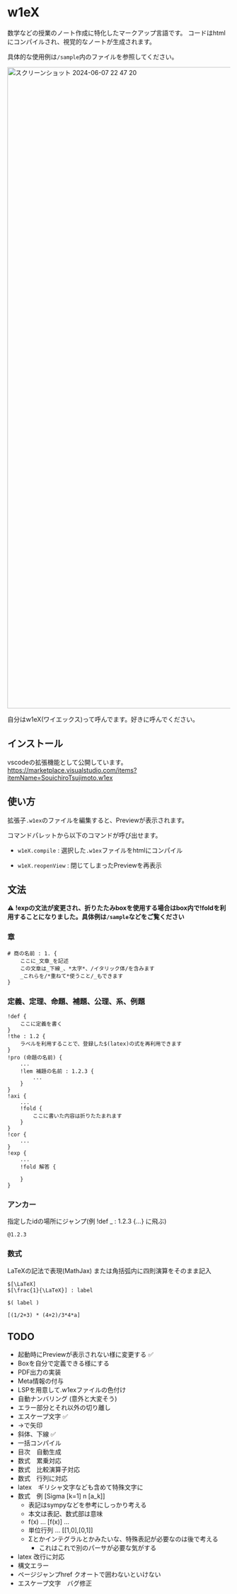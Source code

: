 # w1eX
数学などの授業のノート作成に特化したマークアップ言語です。
コードはhtmlにコンパイルされ、視覚的なノートが生成されます。

具体的な使用例は`/sample`内のファイルを参照してください。

<img width="1449" alt="スクリーンショット 2024-06-07 22 47 20" src="https://github.com/SouichiroTsujimoto/w1eX/assets/40849683/a87409bc-441a-41ff-93df-4efbd1dbdfe7">

自分はw1eX(ワイエックス)って呼んでます。好きに呼んでください。

## インストール
vscodeの拡張機能として公開しています。
https://marketplace.visualstudio.com/items?itemName=SouichiroTsujimoto.w1ex

## 使い方
拡張子`.w1ex`のファイルを編集すると、Previewが表示されます。

コマンドパレットから以下のコマンドが呼び出せます。
+ `w1eX.compile` : 選択した`.w1ex`ファイルをhtmlにコンパイル

+ `w1eX.reopenView` : 閉じてしまったPreviewを再表示

## 文法

⚠️ __!expの文法が変更され、折りたたみboxを使用する場合はbox内で!foldを利用することになりました。具体例は`/sample`などをご覧ください__

### 章
```
# 商の名前 : 1. {
    ここに_文章_を記述
    この文章は_下線_、*太字*、/イタリック体/を含みます
    _これらを/*重ねて*使うこと/_もできます
}
```

### 定義、定理、命題、補題、公理、系、例題
```
!def {
    ここに定義を書く
}
!the : 1.2 {
    ラベルを利用することで、登録した$(latex)の式を再利用できます
}
!pro (命題の名前) {
    ...
    !lem 補題の名前 : 1.2.3 {
        ...
    }
}
!axi {
    ...
    !fold {
        ここに書いた内容は折りたたまれます
    }
}
!cor {
    ...
}
!exp {
    ...
    !fold 解答 {

    }
}
```


### アンカー
指定したidの場所にジャンプ(例 !def _ : 1.2.3 {...} に飛ぶ)
```
@1.2.3
```

### 数式
LaTeXの記法で表現(MathJax)
または角括弧内に四則演算をそのまま記入
```
$[\LaTeX]
$[\frac{1}{\LaTeX}] : label

$( label )

[(1/2+3) * (4+2)/3*4*a]
```



## TODO
- 起動時にPreviewが表示されない様に変更する ✅
- Boxを自分で定義できる様にする
- PDF出力の実装
- Meta情報の付与
- LSPを用意して.w1exファイルの色付け
- 自動ナンバリング (意外と大変そう)
- エラー部分とそれ以外の切り離し
- エスケープ文字 ✅
- ->で矢印
- 斜体、下線 ✅
- 一括コンパイル
- 目次　自動生成
- 数式　累乗対応
- 数式　比較演算子対応
- 数式　行列に対応
- latex　ギリシャ文字なども含めて特殊文字に
- 数式　例 [Sigma [k=1] n [a_k]]
    - 表記はsympyなどを参考にしっかり考える
    - 本文は表記、数式部は意味
    - f(x) ... [f(x)] ... 
    - 単位行列 ... [[1,0],[0,1]]
    - Σとかインテグラルとかみたいな、特殊表記が必要なのは後で考える
        - これはこれで別のパーサが必要な気がする
- latex 改行に対応
- 構文エラー
- ページジャンプhref クオートで囲わないといけない
- エスケープ文字　バグ修正


